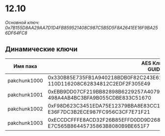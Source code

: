 # 12.10

###### Основной ключ: 0x7B155D8AA29AA7D1D4FB859521408C987C5B5D5F8A2641EE16F9BA256DF64FC8

## Динамические ключи

| Имя пака     | AES Ключ<br/>GUID                                                                                       |
|--------------|---------------------------------------------------------------------------------------------------------|
| pakchunk1000 | 0x330B85E735FB1A940218BDB0F82C243E61B31F7AB4E585282E8E6E76154C34F8<br/>110D116208C62834812C2EDF2F305E49 |
| pakchunk1001 | 0xEBB9DD07CF219BB82898B6229257A4079AC65AB72BF1127A2BE9E8F434CFF3B3<br/>498A4AB4BC3BFA9B055CDBE833C51670 |
| pakchunk1002 | 0xF98D623C3451EDA75E12379BBA8E83CC18879202B473864EC209AB9D8631E37C<br/>E36F7DC3B2ECE987FC956C3CF7E71F21 |
| pakchunk1003 | 0xECCDCFFFE8ACD32F26B85EFFD0DD9D268F7A2773FF93DF7555AB2DFE56FB5DE7<br/>E7C565B86445735863B8080B9BE651F7 |
